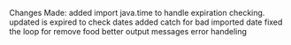 Changes Made:
added import java.time to handle expiration checking.
updated is expired to check dates
added catch for bad imported date 
fixed the loop for remove food
better output messages 
error handeling